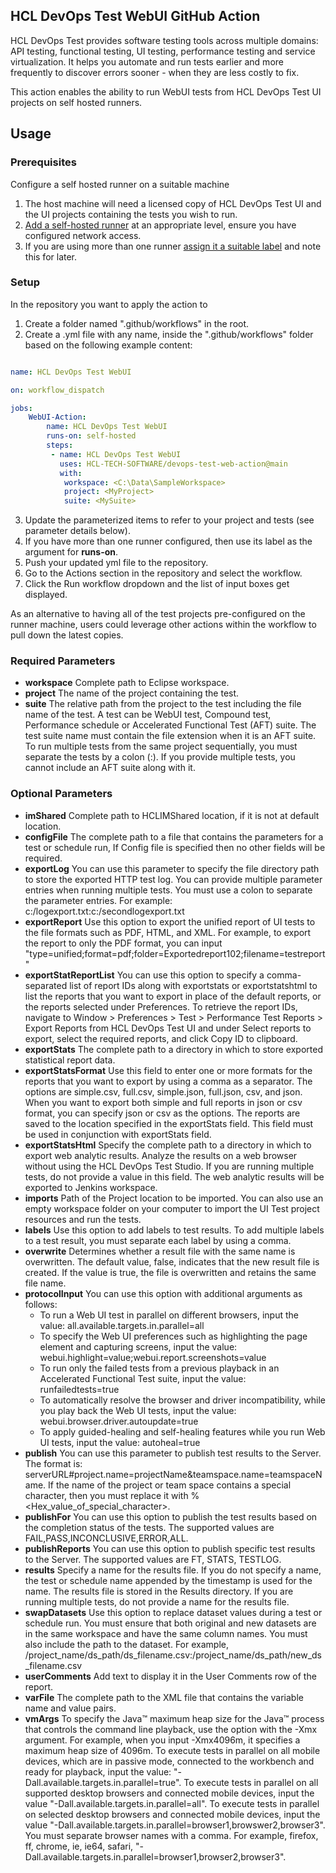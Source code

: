## HCL DevOps Test WebUI GitHub Action
HCL DevOps Test provides software testing tools across multiple domains: API testing, functional testing, UI testing, performance testing and service virtualization. It helps you automate and run tests earlier and more frequently to discover errors sooner - when they are less costly to fix.

This action enables the ability to run WebUI tests from HCL DevOps Test UI projects on self hosted runners.

## Usage

### Prerequisites

Configure a self hosted runner on a suitable machine
1. The host machine will need a licensed copy of HCL DevOps Test UI and the UI projects containing the tests you wish to run.
2. [Add a self-hosted runner](https://docs.github.com/en/actions/hosting-your-own-runners/adding-self-hosted-runners) at an appropriate level, ensure you have configured network access.
3. If you are using more than one runner [assign it a suitable label](https://docs.github.com/en/actions/hosting-your-own-runners/using-labels-with-self-hosted-runners) and note this for later.

### Setup
In the repository you want to apply the action to
1. Create a folder named ".github/workflows" in the root.
2. Create a .yml file with any name, inside the ".github/workflows" folder based on the following example content:

```yaml

name: HCL DevOps Test WebUI

on: workflow_dispatch

jobs:
    WebUI-Action:
        name: HCL DevOps Test WebUI
        runs-on: self-hosted
        steps:
         - name: HCL DevOps Test WebUI
           uses: HCL-TECH-SOFTWARE/devops-test-web-action@main
           with:
            workspace: <C:\Data\SampleWorkspace>
            project: <MyProject>
            suite: <MySuite>
```

3. Update the parameterized items to refer to your project and tests (see parameter details below).
4. If you have more than one runner configured, then use its label as the argument for **runs-on**.
5. Push your updated yml file to the repository.
6. Go to the Actions section in the repository and select the workflow.
7. Click the Run workflow dropdown and the list of input boxes get displayed.

As an alternative to having all of the test projects pre-configured on the runner machine, users could leverage other actions within the workflow to pull down the latest copies. 

### Required Parameters
- **workspace** Complete path to Eclipse workspace.
- **project** The name of the project containing the test.	
- **suite** The relative path from the project to the test including the file name of the test. A test can be WebUI test, Compound test, Performance schedule or Accelerated Functional Test (AFT) suite. The test suite name must contain the file extension when it is an AFT suite. To run multiple tests from the same project sequentially, you must separate the tests by a colon (:). If you provide multiple tests, you cannot include an AFT suite along with it.

### Optional Parameters
- **imShared** Complete path to HCLIMShared location, if it is not at default location.
- **configFile** The complete path to a file that contains the parameters for a test or schedule run, If Config file is specified then no other fields will be required.
- **exportLog** You can use this parameter to specify the file directory path to store the exported HTTP test log. You can provide multiple parameter entries when running multiple tests. You must use a colon to separate the parameter entries. For example: c:/logexport.txt:c:/secondlogexport.txt
- **exportReport** Use this option to export the unified report of UI tests to the file formats such as PDF, HTML, and XML. For example, to export the report to only the PDF format, you can input "type=unified;format=pdf;folder=Exportedreport102;filename=testreport"
- **exportStatReportList** You can use this option to specify a comma-separated list of report IDs along with exportstats or exportstatshtml to list the reports that you want to export in place of the default reports, or the reports selected under Preferences. To retrieve the report IDs, navigate to Window > Preferences > Test > Performance Test Reports > Export Reports from HCL DevOps Test UI and under Select reports to export, select the required reports, and click Copy ID to clipboard.
- **exportStats** The complete path to a directory in which to store exported statistical report data.
- **exportStatsFormat** Use this field to enter one or more formats for the reports that you want to export by using a comma as a separator. The options are simple.csv, full.csv, simple.json, full.json, csv, and json. When you want to export both simple and full reports in json or csv format, you can specify json or csv as the options. The reports are saved to the location specified in the exportStats field. This field must be used in conjunction with exportStats field.
- **exportStatsHtml** Specify the complete path to a directory in which to export web analytic results. Analyze the results on a web browser without using the HCL DevOps Test Studio. If you are running multiple tests, do not provide a value in this field. The web analytic results will be exported to Jenkins workspace.
- **imports** Path of the Project location to be imported. You can also use an empty workspace folder on your computer to import the UI Test project resources and run the tests. 
- **labels** Use this option to add labels to test results. To add multiple labels to a test result, you must separate each label by using a comma.
- **overwrite** Determines whether a result file with the same name is overwritten. The default value, false, indicates that the new result file is created. If the value is true, the file is overwritten and retains the same file name.
- **protocolInput** You can use this option with additional arguments as follows:
   - To run a Web UI test in parallel on different browsers, input the value: all.available.targets.in.parallel=all
   - To specify the Web UI preferences such as highlighting the page element and capturing screens, input the value: webui.highlight=value;webui.report.screenshots=value
   - To run only the failed tests from a previous playback in an Accelerated Functional Test suite, input the value: runfailedtests=true
   - To automatically resolve the browser and driver incompatibility, while you play back the Web UI tests, input the value: webui.browser.driver.autoupdate=true
   - To apply guided-healing and self-healing features while you run Web UI tests, input the value: autoheal=true
- **publish** You can use this parameter to publish test results to the Server. The format is: serverURL#project.name=projectName&amp;teamspace.name=teamspaceName. If the name of the project or team space contains a special character, then you must replace it with %<Hex_value_of_special_character>.
- **publishFor** You can use this option to publish the test results based on the completion status of the tests. The supported values are FAIL,PASS,INCONCLUSIVE,ERROR,ALL.
- **publishReports** You can use this option to publish specific test results to the Server. The supported values are FT, STATS, TESTLOG.
- **results** Specify a name for the results file. If you do not specify a name, the test or schedule name appended by the timestamp is used for the name. The results file is stored in the Results directory. If you are running multiple tests, do not provide a name for the results file.
- **swapDatasets** Use this option to replace dataset values during a test or schedule run. You must ensure that both original and new datasets are in the same workspace and have the same column names. You must also include the path to the dataset. For example, /project_name/ds_path/ds_filename.csv:/project_name/ds_path/new_ds_filename.csv
- **userComments** Add text to display it in the User Comments row of the report.
- **varFile** The complete path to the XML file that contains the variable name and value pairs.
- **vmArgs** To specify the Java™ maximum heap size for the Java™ process that controls the command line playback, use the option with the -Xmx argument. For example, when you input -Xmx4096m, it specifies a maximum heap size of 4096m. To execute tests in parallel on all mobile devices, which are in passive mode, connected to the workbench and ready for playback, input the value: "-Dall.available.targets.in.parallel=true". To execute tests in parallel on all supported desktop browsers and connected mobile devices, input the value "-Dall.available.targets.in.parallel=all". To execute tests in parallel on selected desktop browsers and connected mobile devices, input the value "-Dall.available.targets.in.parallel=browser1,browswer2,browser3". You must separate browser names with a comma. For example, firefox, ff, chrome, ie, ie64, safari, "-Dall.available.targets.in.parallel=browser1,browser2,browser3".
